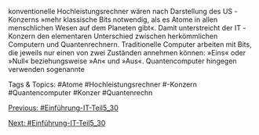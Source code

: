 konventionelle Hochleistungsrechner wären nach Darstellung des US -Konzerns »mehr klassische Bits notwendig, als es 
Atome in allen menschlichen Wesen auf dem Planeten gibt«.
Damit unterstreicht der IT -Konzern den elementaren Unterschied zwischen herkömmlichen Computern und 
Quantenrechnern. Traditionelle Computer arbeiten mit Bits, die jeweils nur einen von zwei Zuständen annehmen 
können: »Eins« oder »Null« beziehungsweise »An« und »Aus«. Quantencomputer hingegen verwenden sogenannte 

   Tags & Topics:
   #Atome
   #Hochleistungsrechner
   #-Konzern
   #Quantencomputer
   #Konzer
   #Quantenrechn

[Previous: #Einführung-IT-Teil5_30](Einführung-IT-Teil5_30.md)

[Next: #Einführung-IT-Teil5_30](Einführung-IT-Teil5_30.md)